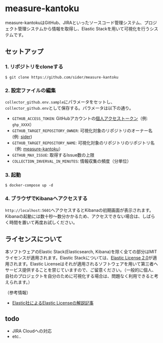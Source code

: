# measure-kantoku
measure-kantokuはGitHub、JIRAといったソースコード管理システム、プロジェクト管理システムから情報を取得し、Elastic Stackを用いて可視化を行うシステムです。

## セットアップ
### 1. リポジトリをcloneする
```shell-session
$ git clone https://github.com/sider/measure-kantoku
```

### 2. 設定ファイルの編集
`collector_github.env.sample`にパラメータをセットし、`collector_github.env`として保存する。パラメータは以下の通り。
- `GITHUB_ACCESS_TOKEN`: GitHubアカウントの[個人アクセストークン](https://docs.github.com/ja/authentication/keeping-your-account-and-data-secure/creating-a-personal-access-token)（例: `ghp_XXXX`）
- `GITHUB_TARGET_REPOSITORY_OWNER`: 可視化対象のリポジトリのオーナー名 (例: [sider](https://github.com/sider))
- `GITHUB_TARGET_REPOSITORY_NAME`: 可視化対象のリポジトリのリポジトリ名（例: [measure-kantoku](https://github.com/sider/measure-kantoku)）
- `GITHUB_MAX_ISSUE`: 取得するIssue数の上限
- `COLLECTION_INVERVAL_IN_MINUTES`: 情報収集の頻度（分単位）

### 3. 起動
```shell-session
$ docker-compose up -d
```

### 4. ブラウザでKibanaへアクセスする
`http://localhost:5601`へアクセスするとKibanaの初期画面が表示されます。Kibanaの起動には数十秒～数分かかるため、アクセスできない場合は、しばらく時間を置いて再度お試しください。

## ライセンスについて
本ソフトウェアのElastic Stack(Elasticsearch, Kibana)を除く全ての部分はMITライセンスが適用されます。Elastic Stackについては、[Elastic License 2.0](https://www.elastic.co/jp/licensing/elastic-license)が適用されます。Elastic Licenseはそれが適用されるソフトウェアを用いて第三者へサービス提供することを禁じていますので、ご留意ください。（一般的に個人、自社のプロジェクトを自分のために可視化する場合は、問題なく利用できると考えられます。）

（参考情報）
- [Elastic社によるElastic Licenseの解説記事](https://www.elastic.co/jp/blog/elastic-license-v2)

## todo
- JIRA Cloudへの対応
- etc..